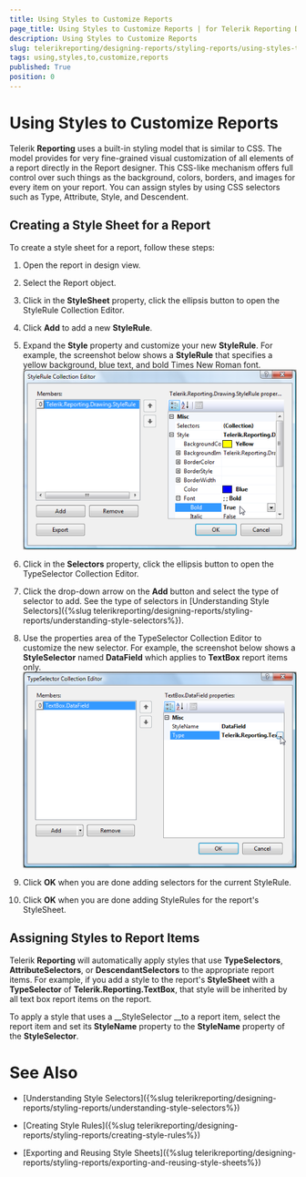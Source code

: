 ```yaml
---
title: Using Styles to Customize Reports
page_title: Using Styles to Customize Reports | for Telerik Reporting Documentation
description: Using Styles to Customize Reports
slug: telerikreporting/designing-reports/styling-reports/using-styles-to-customize-reports
tags: using,styles,to,customize,reports
published: True
position: 0
---
```


# Using Styles to Customize Reports



Telerik __Reporting__ uses a built-in styling model that is similar to CSS. The model provides for very fine-grained visual customization of all elements of a report directly in the Report designer. This CSS-like mechanism offers full control over such things as the background, colors, borders, and images for every item on your report. You can assign styles by using CSS selectors such as Type, Attribute, Style, and Descendent.

## Creating a Style Sheet for a Report

To create a style sheet for a report, follow these steps:

1. Open the report in design view. 


1. Select the Report object. 


1. Click in the __StyleSheet__ property, click the ellipsis button to open the StyleRule Collection Editor. 


1. Click __Add__ to add a new __StyleRule__. 


1. Expand the __Style__ property and customize your new __StyleRule__. For example, the screenshot below shows a __StyleRule__ that specifies a yellow background, blue text, and bold Times New Roman font.
        ![](images/Style1.png)

1. Click in the __Selectors__ property, click the ellipsis button to open the TypeSelector Collection Editor. 


1. Click the drop-down arrow on the __Add__ button and select the type of selector to add. 
        		See the type of selectors in [Understanding Style Selectors]({%slug telerikreporting/designing-reports/styling-reports/understanding-style-selectors%}).


1. Use the properties area of the TypeSelector Collection Editor to customize the new selector. For example, the screenshot below shows a __StyleSelector__ named __DataField__ which applies to __TextBox__ report items only.
        ![](images/Style2.png)

1. Click __OK__ when you are done adding selectors for the current StyleRule. 


1. Click __OK__ when you are done adding StyleRules for the report's StyleSheet.

## Assigning Styles to Report Items

Telerik __Reporting__ will automatically apply styles that use __TypeSelectors__, __AttributeSelectors__, or __DescendantSelectors__ to the appropriate report items. For example, if you add a style to the report's __StyleSheet__ with a __TypeSelector__ of __Telerik.Reporting.TextBox__, that style will be inherited by all text box report items on the report.

To apply a style that uses a __StyleSelector __to a report item, select the report item and set its __StyleName__ property to the __StyleName__ property of the __StyleSelector__.

# See Also

 * [Understanding Style Selectors]({%slug telerikreporting/designing-reports/styling-reports/understanding-style-selectors%})

 * [Creating Style Rules]({%slug telerikreporting/designing-reports/styling-reports/creating-style-rules%})

 * [Exporting and Reusing Style Sheets]({%slug telerikreporting/designing-reports/styling-reports/exporting-and-reusing-style-sheets%})
